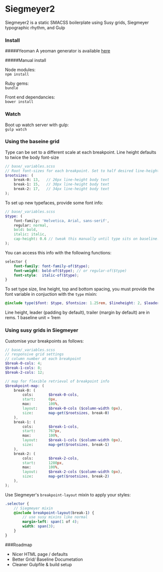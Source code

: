 Siegmeyer2
==========

Siegmeyer2 is a static SMACSS boilerplate using Susy grids, Siegmeyer typographic rhythm, and Gulp



### Install

#####Yeoman
A yeoman generator is available [here](https://github.com/tbredin/generator-siegmeyer2)

#####Manual install

Node modules:     
`npm install`      

Ruby gems:         
`bundle`   


Front end dependancies:       
`bower install`        



### Watch      

Boot up watch server with gulp:        
`gulp watch`    



### Using the baseine grid

Type can be set to a different scale at each breakpoint. Line height defaults to twice the body font-size
```SCSS
// base/_variables.scss
// Root font-sizes for each breakpoint. Set to half desired line-height of body text.
$rootsizes: (
    break-0: 13,   // 26px line-height body text
    break-1: 15,   // 30px line-height body text
    break-2: 17,   // 34px line-height body text
);
```

To set up new typefaces, provide some font info:

```SCSS
// base/_variables.scss
$type: (
    font-family: 'Helvetica, Arial, sans-serif',
    regular: normal,
    bold: bold,
    italic: italic,
    cap-height: 0.6 // tweak this manually until type sits on baseline. usually between 0.5 and 0.8
);
```
You can access this info with the following functions:
```SCSS
selector {
    font-family: font-family-of($type);
    font-weight: bold-of($type); // or regular-of($type)
    font-style:  italic-of($type);
}
```

To set type size, line height, top and bottom spacing, you must provide the font variable in conjuction with the `type` mixin:
```SCSS
@include type($font: $type, $fontsize: 1.25rem, $lineheight: 2, $leader: 1, $trailer: 2);
```
Line height, leader (padding by default), trailer (margin by default) are in rems. 1 baseline unit = 1rem



### Using susy grids in Siegmeyer

Customise your breakpoints as follows: 

```SCSS
// base/_variables.scss
// responsive grid settings
// column number at each breakpoint
$break-0-cols: 4;
$break-1-cols: 8;
$break-2-cols: 12;

// map for flexible retrieval of breakpoint info
$breakpoint-map: (
    break-0: (
        cols:       $break-0-cols,
        start:      0px,
        max:        100%,
        layout:     $break-0-cols ($column-width 0px),
        size:       map-get($rootsizes, break-0)
    ),
    break-1: (
        cols:       $break-1-cols,
        start:      767px,
        max:        100%,
        layout:     $break-1-cols ($column-width 0px),
        size:       map-get($rootsizes, break-1)
    ),
    break-2: (
        cols:       $break-2-cols,
        start:      1280px,
        max:        100%,
        layout:     $break-2-cols ($column-width 0px),
        size:       map-get($rootsizes, break-2)
    ),
);
```
Use Siegmeyer's `breakpoint-layout` mixin to apply your styles:

```SCSS
.selector {
    // Siegmeyer mixin
    @include breakpoint-layout(break-1) { 
        // use susy mixins like normal
        margin-left: span(1 of 4); 
        width: span(3);
    }
}
 ```



###Roadmap      

- Nicer HTML page / defaults
- Better Grid/ Baseline Documetation
- Cleaner Gulpfile & build setup
